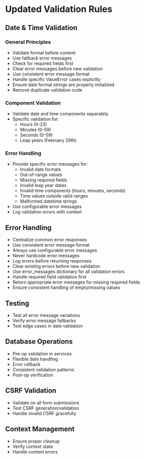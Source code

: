# Updated Validation Rules

## Date & Time Validation

### General Principles
- Validate format before content
- Use fallback error messages
- Check for required fields first
- Clear error messages before new validation
- Use consistent error message format
- Handle specific ValueError cases explicitly
- Ensure date format strings are properly initialized
- Remove duplicate validation code

### Component Validation
- Validate date and time components separately
- Specific validation for:
  - Hours (0-23)
  - Minutes (0-59)
  - Seconds (0-59)
  - Leap years (February 29th)

### Error Handling
- Provide specific error messages for:
  - Invalid date formats
  - Out-of-range values
  - Missing required fields
  - Invalid leap year dates
  - Invalid time components (hours, minutes, seconds)
  - Time values outside valid ranges
  - Malformed datetime strings
- Use configurable error messages
- Log validation errors with context

## Error Handling
- Centralize common error responses
- Use consistent error message format
- Always use configurable error messages
- Never hardcode error messages
- Log errors before returning responses
- Clear existing errors before new validation
- Use error_messages dictionary for all validation errors
- Handle required field validation first
- Return appropriate error messages for missing required fields
- Ensure consistent handling of empty/missing values

## Testing
- Test all error message variations
- Verify error message fallbacks
- Test edge cases in date validation

## Database Operations
- Pre-op validation in services
- Flexible date handling
- Error rollback
- Consistent validation patterns
- Post-op verification

## CSRF Validation
- Validate on all form submissions
- Test CSRF generation/validation
- Handle invalid CSRF gracefully

## Context Management
- Ensure proper cleanup
- Verify context state
- Handle context errors

